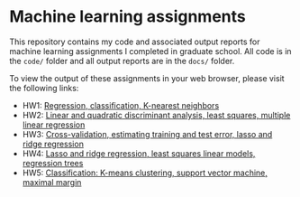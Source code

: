 # Machine learning assignments

This repository contains my code and associated output reports for machine learning assignments I completed in graduate school. All code is in the `code/` folder and all output reports are in the `docs/` folder. 

To view the output of these assignments in your web browser, please visit the following links: 
* HW1: [Regression, classification, K-nearest neighbors]()
* HW2: [Linear and quadratic discriminant analysis, least squares, multiple linear regression]()
* HW3: [Cross-validation, estimating training and test error, lasso and ridge regression]()
* HW4: [Lasso and ridge regression, least squares linear models, regression trees]()
* HW5: [Classification: K-means clustering, support vector machine, maximal margin]()
